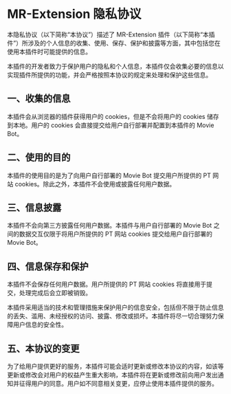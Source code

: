 # MR-Extension 隐私协议

本隐私协议（以下简称“本协议”）描述了 MR-Extension 插件（以下简称“本插件”）所涉及的个人信息的收集、使用、保存、保护和披露等方面，其中包括您在使用本插件时可能提供的信息。

本插件的开发者致力于保护用户的隐私和个人信息，本插件仅会收集必要的信息以实现插件所提供的功能，并会严格按照本协议的规定来处理和保护这些信息。

## 一、收集的信息

本插件会从浏览器的插件获得用户的 cookies，但是不会将用户的 cookies 储存到本地。用户的 cookies 会直接提交给用户自行部署并配置到本插件的 Movie Bot。

## 二、使用的目的

本插件的使用目的是为了向用户自行部署的 Movie Bot 提交用户所提供的 PT 网站 cookies。除此之外，本插件不会使用或披露任何用户数据。

## 三、信息披露

本插件不会向第三方披露任何用户数据。本插件与用户自行部署的 Movie Bot 之间的数据交互仅限于将用户所提供的 PT 网站 cookies 提交给用户自行部署的 Movie Bot。

## 四、信息保存和保护

本插件不会保存任何用户数据。用户所提供的 PT 网站 cookies 将直接用于提交，处理完成后会立即被销毁。

本插件采用适当的技术和管理措施来保护用户的信息安全，包括但不限于防止信息的丢失、滥用、未经授权的访问、披露、修改或损坏。本插件将尽一切合理努力保障用户信息的安全性。

## 五、本协议的变更

为了给用户提供更好的服务，本插件可能会适时更新或修改本协议的内容，如该等更新或修改会对用户的权益产生重大影响，本插件将在更新或修改前向用户发出通知并征得用户的同意。用户如不同意相关变更，应停止使用本插件提供的服务。
